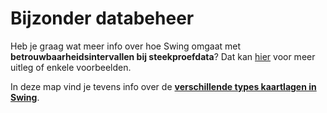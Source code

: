 # Bijzonder databeheer

Heb je graag wat meer info over hoe Swing omgaat met **betrouwbaarheidsintervallen bij steekproefdata**? 
Dat kan [hier](https://github.com/provinciesincijfers/JiveDocumentation/blob/master/13.%20Bijzonder%20databeheer/Betrouwbaarheidsintervallen) voor meer uitleg of enkele voorbeelden.

In deze map vind je tevens info over de [**verschillende types kaartlagen in Swing**](https://github.com/provinciesincijfers/JiveDocumentation/blob/master/13.%20Bijzonder%20databeheer/kaartlagen.md).
